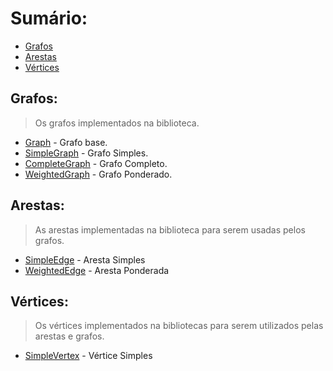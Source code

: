 # Sumário:

- [Grafos](#grafos)
- [Arestas](#arestas)
- [Vértices](#vértices)

## Grafos:
> Os grafos implementados na biblioteca.

- [Graph](graphs/graph.md) - Grafo base.
- [SimpleGraph](graphs/simple_graph.md) - Grafo Simples.
- [CompleteGraph](graphs/complete_graph.md) - Grafo Completo.
- [WeightedGraph](graphs/weighted_graph.md) - Grafo Ponderado.

## Arestas:
> As arestas implementadas na biblioteca para serem usadas pelos grafos.

- [SimpleEdge](edges/simple_edge.md) - Aresta Simples
- [WeightedEdge](edges/weighted_edge.md) - Aresta Ponderada

## Vértices:
> Os vértices implementados na bibliotecas para serem utilizados pelas arestas e grafos.

- [SimpleVertex](vertices/simple_vertex.md) - Vértice Simples